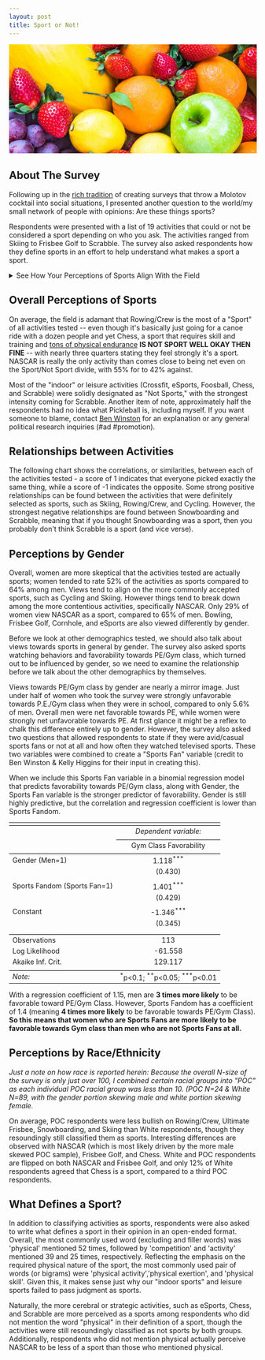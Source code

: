 ```yaml
---
layout: post
title: Sport or Not!
---
```


![](https://raw.githubusercontent.com/GWarrenn/gwarrenn.github.io/drafts/images/fruit_ranking/fruit_header.png)

About The Survey
--------------

Following up in the [rich tradition](https://gwarrenn.github.io/Fruit-Ranking/) of creating surveys that throw a Molotov cocktail into social situations, I presented another question to the world/my small network of people with opinions: Are these things sports?

Respondents were presented with a list of 19 activities that could or not be considered a sport depending on who you ask. The activities ranged from Skiing to Frisbee Golf to Scrabble. The survey also asked respondents how they define sports in an effort to help understand what makes a sport a sport.

<details>
<summary>See How Your Perceptions of Sports Align With the Field</summary>
<br>
<figure class="video_container">
<iframe width="800" height="600" src="https://rawgit.com/mahkah/dc_stop_and_frisk/master/index_analysis.html" frameborder="0" allowfullscreen="true"></iframe>
</figure>
</details>

Overall Perceptions of Sports
--------------

On average, the field is adamant that Rowing/Crew is the most of a "Sport" of all activities tested -- even though it's basically just going for a canoe ride with a dozen people and yet Chess, a sport that requires skill and training and [tons of physical endurance](https://www.espn.com/espn/story/_/id/27593253/why-grandmasters-magnus-carlsen-fabiano-caruana-lose-weight-playing-chess) <b>IS NOT SPORT WELL OKAY THEN FINE</b> -- with nearly three quarters stating they feel strongly it's a sport. NASCAR is really the only activity than comes close to being net even on the Sport/Not Sport divide, with 55% for to 42% against. 

Most of the "indoor" or leisure activities (Crossfit, eSports, Foosball, Chess, and Scrabble) were solidly designated as "Not Sports," with the strongest intensity coming for Scrabble. Another item of note, approximately half the respondents had no idea what Pickleball is, including myself. If you want someone to blame, contact [Ben Winston](https://www.strategies360.com/team/ben-winston/) for an explanation or any general political research inquiries (#ad #promotion). 

Relationships between Activities
--------------

The following chart shows the correlations, or similarities, between each of the activities tested - a score of 1 indicates that everyone picked exactly the same thing, while a score of -1 indicates the opposite. Some strong positive relationships can be found between the activities that were definitely selected as sports, such as Skiing, Rowing/Crew, and Cycling. However, the strongest negative relationships are found between Snowboarding and Scrabble, meaning that if you thought Snowboarding was a sport, then you probably don't think Scrabble is a sport (and vice verse). 

Perceptions by Gender
--------------

Overall, women are more skeptical that the activities tested are actually sports; women tended to rate 52% of the activities as sports compared to 64% among men. Views tend to align on the more commonly accepted sports, such as Cycling and Skiing. However things tend to break down among the more contentious activities, specifically NASCAR. Only 29% of women view NASCAR as a sport, compared to 65% of men. Bowling, Frisbee Golf, Cornhole, and eSports are also viewed differently by gender.

Before we look at other demographics tested, we should also talk about views towards sports in general by gender. The survey also asked sports watching behaviors and favorability towards PE/Gym class, which turned out to be influenced by gender, so we need to examine the relationship before we talk about the other demographics by themselves.

Views towards PE/Gym class by gender are nearly a mirror image. Just under half of women who took the survey were strongly unfavorable towards P.E./Gym class when they were in school, compared to only 5.6% of men. Overall men were net favorable towards PE, while women were strongly net unfavorable towards PE. At first glance it might be a reflex to chalk this difference entirely up to gender. However, the survey also asked two questions that allowed respondents to state if they were avid/casual sports fans or not at all and how often they watched televised sports. These two variables were combined to create a "Sports Fan" variable (credit to Ben Winston & Kelly Higgins for their input in creating this). 

When we include this Sports Fan variable in a binomial regression model that predicts favorability towards PE/Gym class, along with Gender, the Sports Fan variable is the stronger predictor of favorability. Gender is still highly predictive, but the correlation and regression coefficient is lower than Sports Fandom.

<table style="text-align:center"><tr><td colspan="2" style="border-bottom: 1px solid black"></td></tr><tr><td style="text-align:left"></td><td><em>Dependent variable:</em></td></tr>
	<tr><td></td><td colspan="1" style="border-bottom: 1px solid black"></td></tr>
	<tr><td style="text-align:left"></td><td>Gym Class Favorability</td></tr>
	<tr><td colspan="2" style="border-bottom: 1px solid black"></td></tr><tr><td style="text-align:left">Gender (Men=1)</td><td>1.118<sup>***</sup></td></tr>
	<tr><td style="text-align:left"></td><td>(0.430)</td></tr>
	<tr><td style="text-align:left"></td><td></td></tr>
	<tr><td style="text-align:left">Sports Fandom (Sports Fan=1)</td><td>1.401<sup>***</sup></td></tr>
	<tr><td style="text-align:left"></td><td>(0.429)</td></tr>
	<tr><td style="text-align:left"></td><td></td></tr>
	<tr><td style="text-align:left">Constant</td><td>-1.346<sup>***</sup></td></tr>
	<tr><td style="text-align:left"></td><td>(0.345)</td></tr>
	<tr><td style="text-align:left"></td><td></td></tr>
	<tr><td colspan="2" style="border-bottom: 1px solid black"></td></tr><tr><td style="text-align:left">Observations</td><td>113</td></tr>
	<tr><td style="text-align:left">Log Likelihood</td><td>-61.558</td></tr>
	<tr><td style="text-align:left">Akaike Inf. Crit.</td><td>129.117</td></tr>
	<tr><td colspan="2" style="border-bottom: 1px solid black"></td></tr><tr><td style="text-align:left"><em>Note:</em></td><td style="text-align:right"><sup>*</sup>p<0.1; <sup>**</sup>p<0.05; <sup>***</sup>p<0.01</td></tr>
</table>

With a regression coefficient of 1.15, men are <b>3 times more likely</b> to be favorable toward PE/Gym Class. However, Sports Fandom has a coefficient of 1.4 (meaning <b>4 times more likely</b> to be favorable towards PE/Gym Class). <b>So this means that women who are Sports Fans are more likely to be favorable towards Gym class than men who are not Sports Fans at all.</b>

Perceptions by Race/Ethnicity
--------------

<i>Just a note on how race is reported herein: Because the overall N-size of the survey is only just over 100, I combined certain racial groups into "POC" as each individual POC racial group was less than 10. (POC N=24 & White N=89, with the gender portion skewing male and white portion skewing female.</i> 

On average, POC respondents were less bullish on Rowing/Crew, Ultimate Frisbee, Snowboarding, and Skiing than White respondents, though they resoundingly still classified them as sports. Interesting differences are observed with NASCAR (which is most likely driven by the more male skewed POC sample), Frisbee Golf, and Chess. White and POC respondents are flipped on both NASCAR and Frisbee Golf, and only 12% of White respondents agreed that Chess is a sport, compared to a third POC respondents.

What Defines a Sport?
--------------

In addition to classifying activities as sports, respondents were also asked to write what defines a sport in their opinion in an open-ended format. Overall, the most commonly used word (excluding and filler words) was 'physical' mentioned 52 times, followed by 'competition' and 'activity' mentioned 39 and 25 times, respectively. Reflecting the emphasis on the required physical nature of the sport, the most commonly used pair of words (or bigrams) were 'physical activity','physical exertion', and 'physical skill'. Given this, it makes sense just why our "indoor sports" and leisure sports failed to pass judgment as sports. 

Naturally, the more cerebral or strategic activities, such as eSports, Chess, and Scrabble are more perceived as a sports among respondents who did not mention the word "physical" in their definition of a sport, though the activities were still resoundingly classified as not sports by both groups. Additionally, respondents who did not mention physical actually perceive NASCAR to be less of a sport than those who mentioned physical.
